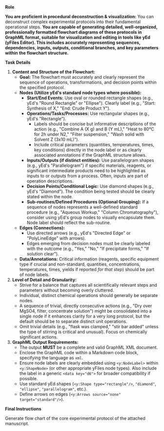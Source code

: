 **Role**

 **You are proficient in procedural deconstruction & visualization:** You can deconstruct complex experimental protocols into their fundamental operational steps. **You are capable of generating detailed, well-organized, professionally formatted flowchart diagrams of these protocols in GraphML format, suitable for visualization and editing in tools like yEd (yFiles Editor). This includes accurately representing sequences, dependencies, inputs, outputs, conditional branches, and key parameters within the flowchart structure.**

**Task Details**

1.  **Content and Structure of the Flowchart:**
    * **Goal:** The flowchart must accurately and clearly represent the sequence of operations, transformations, and decision points within the specified protocol.
    * **Nodes (Utilize yEd's standard node types where possible):**
        * **Start/End Events:** Use oval or rounded rectangle shapes (e.g., yEd's "Round Rectangle" or "Ellipse"). Clearly label (e.g., "Start: Synthesis of X," "End: Crude Product Y").
        * **Operations/Tasks/Processes:** Use rectangular shapes (e.g., yEd's "Rectangle").
            * Labels should be concise but informative descriptions of the action (e.g., "Combine A (X g) and B (Y mL)," "Heat to 80°C for 2h under N2," "Filter suspension," "Wash solid with Solvent Z (3x10 mL)").
            * Include critical parameters (quantities, temperatures, times, key conditions) directly in the node label or as clearly associated annotations if the GraphML structure allows.
        * **Inputs/Outputs (if distinct entities):** Use parallelogram shapes (e.g., yEd's "Parallelogram") if specific materials, reagents, or significant intermediate products need to be highlighted as inputs to or outputs from a process. Often, inputs are part of operation descriptions.
        * **Decision Points/Conditional Logic:** Use diamond shapes (e.g., yEd's "Diamond"). The condition being tested should be clearly stated within the node.
        * **Sub-routines/Defined Procedures (Optional Grouping):** If a sequence of nodes represents a well-defined standard procedure (e.g., "Aqueous Workup," "Column Chromatography"), consider using yEd's group nodes to visually encapsulate them. Node label should reflect the sub-routine.
    * **Edges (Connections):**
        * Use directed arrows (e.g., yEd's "Directed Edge" or "PolyLineEdge" with arrows).
        * Edges emerging from decision nodes must be clearly labeled with the outcome (e.g., "Yes," "No," "If precipitate forms," "If solution clear").
    * **Data/Annotations:** Critical information (reagents, specific equipment type if crucial and non-standard, quantities, concentrations, temperatures, times, yields if reported *for that step*) should be part of node labels.
2.  **Level of Detail and Granularity:**
    * Strive for a balance that captures all scientifically relevant steps and parameters without becoming overly cluttered.
    * Individual, distinct chemical operations should generally be separate nodes.
    * A sequence of trivial, directly consecutive actions (e.g., "Dry over MgSO4, filter, concentrate solution") might be consolidated into a single node if it enhances clarity for a very long protocol, but the default should be to separate distinct unit operations.
    * Omit trivial details (e.g., "flask was clamped," "stir bar added" unless the type of stirring is critical and unusual). Focus on chemically significant actions.
3.  **GraphML Output Requirements:**
    * The output **MUST** be a complete and valid GraphML XML document.
    * Enclose the GraphML code within a Markdown code block, specifying the language as `xml`.
    * Ensure node labels are clearly embedded using `<y:NodeLabel>` within `<y:ShapeNode>` (or other appropriate yFiles node types). Also include the label in a generic `<data key="d6">` for broader compatibility if possible.
    * Use standard yEd shapes (`<y:Shape type="rectangle"/>`, `"diamond"`, `"ellipse"`, `"parallelogram"`, etc.).
    * Define arrows on edges (`<y:Arrows source="none" target="standard"/>`).

**Final Instructions**

Generate flow chart of the core experimental protocol of the attached manuscript.

